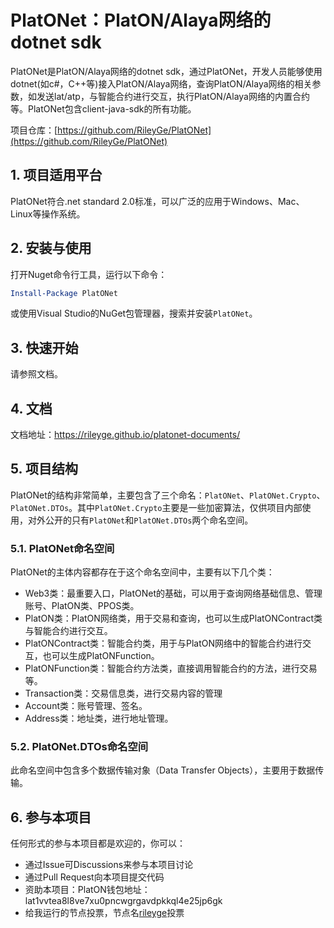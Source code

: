 # PlatONet：PlatON/Alaya网络的dotnet sdk

PlatONet是PlatON/Alaya网络的dotnet sdk，通过PlatONet，开发人员能够使用dotnet(如c#，C++等)接入PlatON/Alaya网络，查询PlatON/Alaya网络的相关参数，如发送lat/atp，与智能合约进行交互，执行PlatON/Alaya网络的内置合约等。PlatONet包含client-java-sdk的所有功能。

项目仓库：[https://github.com/RileyGe/PlatONet](https://github.com/RileyGe/PlatONet)

## 1. 项目适用平台

PlatONet符合.net standard 2.0标准，可以广泛的应用于Windows、Mac、Linux等操作系统。

## 2. 安装与使用

打开Nuget命令行工具，运行以下命令：

```powershell
Install-Package PlatONet
```

或使用Visual Studio的NuGet包管理器，搜索并安装`PlatONet`。

## 3. 快速开始

请参照文档。

## 4. 文档

文档地址：https://rileyge.github.io/platonet-documents/

## 5. 项目结构

PlatONet的结构非常简单，主要包含了三个命名：`PlatONet`、`PlatONet.Crypto`、`PlatONet.DTOs`。其中`PlatONet.Crypto`主要是一些加密算法，仅供项目内部使用，对外公开的只有`PlatONet`和`PlatONet.DTOs`两个命名空间。

### 5.1. PlatONet命名空间

PlatONet的主体内容都存在于这个命名空间中，主要有以下几个类：

- Web3类：最重要入口，PlatONet的基础，可以用于查询网络基础信息、管理账号、PlatON类、PPOS类。
- PlatON类：PlatON网络类，用于交易和查询，也可以生成PlatONContract类与智能合约进行交互。
- PlatONContract类：智能合约类，用于与PlatON网络中的智能合约进行交互，也可以生成PlatONFunction。
- PlatONFunction类：智能合约方法类，直接调用智能合约的方法，进行交易等。
- Transaction类：交易信息类，进行交易内容的管理
- Account类：账号管理、签名。
- Address类：地址类，进行地址管理。

### 5.2. PlatONet.DTOs命名空间

此命名空间中包含多个数据传输对象（Data Transfer Objects），主要用于数据传输。

## 6. 参与本项目

任何形式的参与本项目都是欢迎的，你可以：

- 通过Issue可Discussions来参与本项目讨论
- 通过Pull Request向本项目提交代码
- 资助本项目：PlatON钱包地址：lat1vvtea8l8ve7xu0pncwgrgavdpkkql4e25jp6gk
- 给我运行的节点投票，节点名[rileyge](https://scan.platon.network/node-detail?address=0x78d2f0cb6b261f41c17893dbec000010818ffba2b41732d4a6d16b8af36e05f51d19529adae4674a2538cd5622974c0e9d60eab10de42099c4a600c435c4714f)投票
